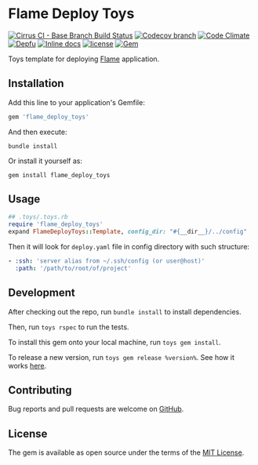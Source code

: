 # Flame Deploy Toys

[![Cirrus CI - Base Branch Build Status](https://img.shields.io/cirrus/github/AlexWayfer/flame_deploy_toys?style=flat-square)](https://cirrus-ci.com/github/AlexWayfer/flame_deploy_toys)
[![Codecov branch](https://img.shields.io/codecov/c/github/AlexWayfer/flame_deploy_toys/master.svg?style=flat-square)](https://codecov.io/gh/AlexWayfer/flame_deploy_toys)
[![Code Climate](https://img.shields.io/codeclimate/maintainability/AlexWayfer/flame_deploy_toys.svg?style=flat-square)](https://codeclimate.com/github/AlexWayfer/flame_deploy_toys)
[![Depfu](https://img.shields.io/depfu/AlexWayfer/benchmark_toys?style=flat-square)](https://depfu.com/repos/github/AlexWayfer/flame_deploy_toys)
[![Inline docs](https://inch-ci.org/github/AlexWayfer/flame_deploy_toys.svg?branch=master)](https://inch-ci.org/github/AlexWayfer/flame_deploy_toys)
[![license](https://img.shields.io/github/license/AlexWayfer/flame_deploy_toys.svg?style=flat-square)](https://github.com/AlexWayfer/flame_deploy_toys/blob/master/LICENSE.txt)
[![Gem](https://img.shields.io/gem/v/flame_deploy_toys.svg?style=flat-square)](https://rubygems.org/gems/flame_deploy_toys)

Toys template for deploying [Flame](https://github.com/AlexWayfer/flame)
application.

## Installation

Add this line to your application's Gemfile:

```ruby
gem 'flame_deploy_toys'
```

And then execute:

```shell
bundle install
```

Or install it yourself as:

```shell
gem install flame_deploy_toys
```

## Usage

```ruby
## .toys/.toys.rb
require 'flame_deploy_toys'
expand FlameDeployToys::Template, config_dir: "#{__dir__}/../config"
```

Then it will look for `deploy.yaml` file in config directory with such structure:

```yaml
- :ssh: 'server alias from ~/.ssh/config (or user@host)'
  :path: '/path/to/root/of/project'
```

## Development

After checking out the repo, run `bundle install` to install dependencies.

Then, run `toys rspec` to run the tests.

To install this gem onto your local machine, run `toys gem install`.

To release a new version, run `toys gem release %version%`.
See how it works [here](https://github.com/AlexWayfer/gem_toys#release).

## Contributing

Bug reports and pull requests are welcome on [GitHub](https://github.com/AlexWayfer/flame_deploy_toys).

## License

The gem is available as open source under the terms of the
[MIT License](https://opensource.org/licenses/MIT).
